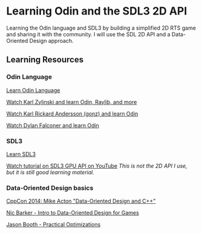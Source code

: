 # Learning Odin and the SDL3 2D API

Learning the Odin language and SDL3 by building a simplified 2D RTS game and sharing it with the community. I will use the SDL 2D API and a Data-Oriented Design approach.

## Learning Resources

### Odin Language

[Learn Odin Language](https://odin-lang.org/)

[Watch Karl Zylinski and learn Odin, Raylib, and more](https://www.youtube.com/@karl_zylinski)

[Watch Karl Rickard Andersson (gonz) and learn Odin](https://www.youtube.com/@mccGoNZooo)

[Watch Dylan Falconer and learn Odin](https://www.youtube.com/@DylanFalconer)

### SDL3

[Learn SDL3](https://libsdl.org/)

[Watch tutorial on SDL3 GPU API on YouTube](https://www.youtube.com/@DanKorostelev) *This is not the 2D API I use, but it is still good learning material.*

### Data-Oriented Design basics

[CppCon 2014: Mike Acton "Data-Oriented Design and C++"](https://www.youtube.com/watch?v=rX0ItVEVjHc&t=2026s)

[Nic Barker - Intro to Data-Oriented Design for Games](https://www.youtube.com/watch?v=WwkuAqObplU)

[Jason Booth - Practical Optimizations](https://www.youtube.com/watch?v=NAVbI1HIzCE&t=1085s)
